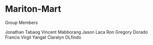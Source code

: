 # Mariton-Mart

Group Members

Jonathan Tabaog
Vincent Mabborang
Jason Laca
Ron Gregory Dorado
Francis Virgil Yangat
Claralyn OLfindo

